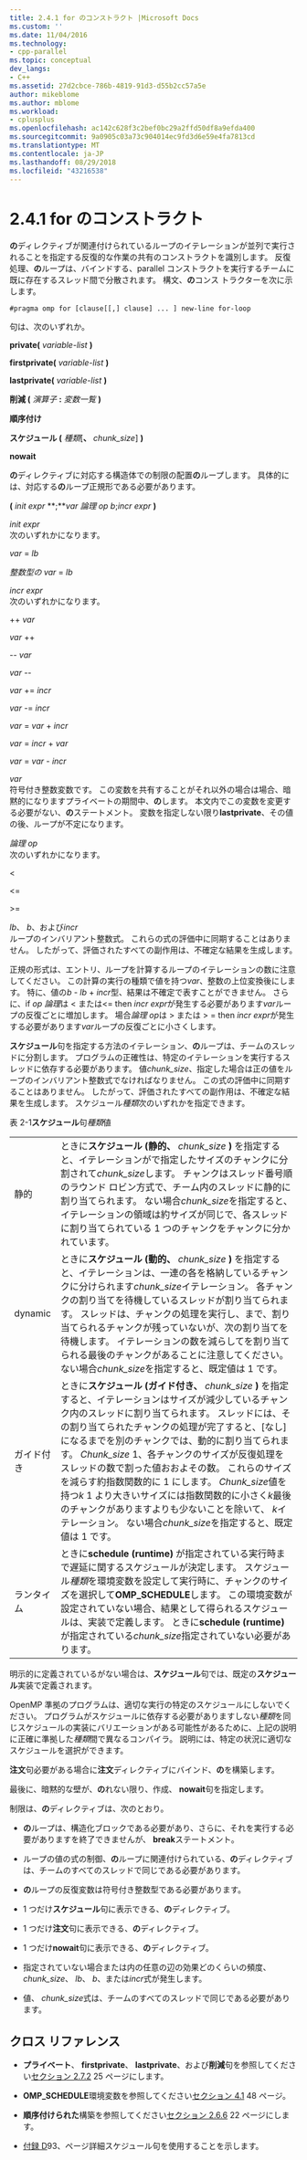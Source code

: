 ```yaml
---
title: 2.4.1 for のコンストラクト |Microsoft Docs
ms.custom: ''
ms.date: 11/04/2016
ms.technology:
- cpp-parallel
ms.topic: conceptual
dev_langs:
- C++
ms.assetid: 27d2cbce-786b-4819-91d3-d55b2cc57a5e
author: mikeblome
ms.author: mblome
ms.workload:
- cplusplus
ms.openlocfilehash: ac142c628f3c2bef0bc29a2ffd50df8a9efda400
ms.sourcegitcommit: 9a0905c03a73c904014ec9fd3d6e59e4fa7813cd
ms.translationtype: MT
ms.contentlocale: ja-JP
ms.lasthandoff: 08/29/2018
ms.locfileid: "43216538"
---
```

# <a name="241-for-construct"></a>2.4.1 for のコンストラクト

**の**ディレクティブが関連付けられているループのイテレーションが並列で実行されることを指定する反復的な作業の共有のコンストラクトを識別します。 反復処理、**の**ループは、バインドする、parallel コンストラクトを実行するチームに既に存在するスレッド間で分散されます。 構文、**の**コンス トラクターを次に示します。

```
#pragma omp for [clause[[,] clause] ... ] new-line for-loop
```

句は、次のいずれか。

**private(** *variable-list* **)**

**firstprivate(** *variable-list* **)**

**lastprivate(** *variable-list* **)**

**削減 (** *演算子* **:** *変数一覧* **)**

**順序付け**

**スケジュール (** *種類*[**、** *chunk_size*] **)**

**nowait**

**の**ディレクティブに対応する構造体での制限の配置**の**ループします。 具体的には、対応する**の**ループ正規形である必要があります。

**(** *init expr* **;***var 論理 op b*;*incr expr* **)**

*init expr*<br/>
次のいずれかになります。

*var* = *lb*

*整数型の var* = *lb*

*incr expr*<br/>
次のいずれかになります。

++ *var*

*var* ++

-- *var*

*var* --

*var* += *incr*

*var* -= *incr*

*var* = *var* + *incr*

*var* = *incr* + *var*

*var* = *var* - *incr*

*var*<br/>
符号付き整数変数です。 この変数を共有することがそれ以外の場合は場合、暗黙的になりますプライベートの期間中、**の**します。   本文内でこの変数を変更する必要がない、**の**ステートメント。 変数を指定しない限り**lastprivate**、その値の後、ループが不定になります。

*論理 op*<br/>
次のいずれかになります。

<

\<=

>

\>=

*lb*、 *b*、および*incr*<br>
ループのインバリアント整数式。 これらの式の評価中に同期することはありません。 したがって、評価されたすべての副作用は、不確定な結果を生成します。

正規の形式は、エントリ、ループを計算するループのイテレーションの数に注意してください。 この計算の実行の種類で値を持つ*var*、整数の上位変換後にします。 特に、値の*b* - *lb* + *incr*型、結果は不確定で表すことができません。 さらに、if *op 論理*は < または\<= then *incr expr*が発生する必要があります*var*ループの反復ごとに増加します。   場合*論理 op*は > または > = then *incr expr*が発生する必要があります*var*ループの反復ごとに小さくします。

**スケジュール**句を指定する方法のイテレーション、**の**ループは、チームのスレッドに分割します。 プログラムの正確性は、特定のイテレーションを実行するスレッドに依存する必要があります。 値*chunk_size*、指定した場合は正の値をループのインバリアント整数式でなければなりません。 この式の評価中に同期することはありません。 したがって、評価されたすべての副作用は、不確定な結果を生成します。 スケジュール*種類*次のいずれかを指定できます。

表 2-1**スケジュール**句*種類*値

|||
|-|-|
|静的|ときに**スケジュール (静的、** *chunk_size* **)** を指定すると、イテレーションがで指定したサイズのチャンクに分割されて*chunk_size*します。 チャンクはスレッド番号順のラウンド ロビン方式で、チーム内のスレッドに静的に割り当てられます。 ない場合*chunk_size*を指定すると、イテレーションの領域は約サイズが同じで、各スレッドに割り当てられている 1 つのチャンクをチャンクに分かれています。|
|dynamic|ときに**スケジュール (動的、** *chunk_size* **)** を指定すると、イテレーションは、一連の各を格納しているチャンクに分けられます*chunk_size*イテレーション。 各チャンクの割り当てを待機しているスレッドが割り当てられます。 スレッドは、チャンクの処理を実行し、まで、割り当てられるチャンクが残っていないが、次の割り当てを待機します。 イテレーションの数を減らしてを割り当てられる最後のチャンクがあることに注意してください。 ない場合*chunk_size*を指定すると、既定値は 1 です。|
|ガイド付き|ときに**スケジュール (ガイド付き、** *chunk_size* **)** を指定すると、イテレーションはサイズが減少しているチャンク内のスレッドに割り当てられます。 スレッドには、その割り当てられたチャンクの処理が完了すると、[なし] になるまでを別のチャンクでは、動的に割り当てられます。 *Chunk_size* 1、各チャンクのサイズが反復処理をスレッドの数で割った値おおよその数。 これらのサイズを減らす約指数関数的に 1 にします。 *Chunk_size*値を持つ*k* 1 より大きいサイズには指数関数的に小さく*k*最後のチャンクがありますよりも少ないことを除いて、 *k*イテレーション。 ない場合*chunk_size*を指定すると、既定値は 1 です。|
|ランタイム|ときに**schedule (runtime)** が指定されている実行時まで遅延に関するスケジュールが決定します。 スケジュール*種類*を環境変数を設定して実行時に、チャンクのサイズを選択して**OMP_SCHEDULE**します。 この環境変数が設定されていない場合、結果として得られるスケジュールは、実装で定義します。 ときに**schedule (runtime)** が指定されている*chunk_size*指定されていない必要があります。|

明示的に定義されているがない場合は、**スケジュール**句では、既定の**スケジュール**実装で定義されます。

OpenMP 準拠のプログラムは、適切な実行の特定のスケジュールにしないでください。 プログラムがスケジュールに依存する必要がありますしない*種類*を同じスケジュールの実装にバリエーションがある可能性があるために、上記の説明に正確に準拠した*種類*間で異なるコンパイラ。 説明には、特定の状況に適切なスケジュールを選択ができます。

**注文**句必要がある場合に**注文**ディレクティブにバインド、**の**を構築します。

最後に、暗黙的な壁が、**の**れない限り、作成、 **nowait**句を指定します。

制限は、**の**ディレクティブは、次のとおり。

-   **の**ループは、構造化ブロックである必要があり、さらに、それを実行する必要がありますを終了できませんが、 **break**ステートメント。

-   ループの値の式の制御、**の**ループに関連付けられている、**の**ディレクティブは、チームのすべてのスレッドで同じである必要があります。

-   **の**ループの反復変数は符号付き整数型である必要があります。

-   1 つだけ**スケジュール**句に表示できる、**の**ディレクティブ。

-   1 つだけ**注文**句に表示できる、**の**ディレクティブ。

-   1 つだけ**nowait**句に表示できる、**の**ディレクティブ。

-   指定されていない場合または内の任意の辺の効果どのくらいの頻度、 *chunk_size*、 *lb*、 *b*、または*incr*式が発生します。

-   値、 *chunk_size*式は、チームのすべてのスレッドで同じである必要があります。

## <a name="cross-references"></a>クロス リファレンス

-   **プライベート**、 **firstprivate**、 **lastprivate**、および**削減**句を参照してください[セクション 2.7.2](../../parallel/openmp/2-7-2-data-sharing-attribute-clauses.md) 25 ページにします。

-   **OMP_SCHEDULE**環境変数を参照してください[セクション 4.1](../../parallel/openmp/4-1-omp-schedule.md) 48 ページ。

-   **順序付けられた**構築を参照してください[セクション 2.6.6](../../parallel/openmp/2-6-6-ordered-construct.md) 22 ページにします。

-   [付録 D](../../parallel/openmp/d-using-the-schedule-clause.md)93、ページ詳細スケジュール句を使用することを示します。